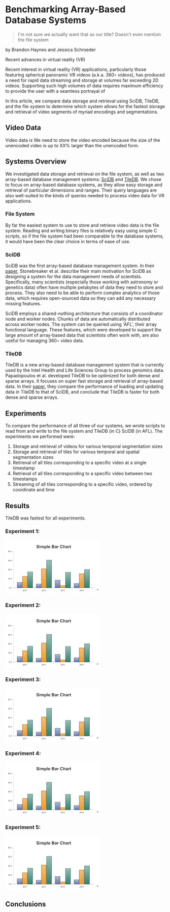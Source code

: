# Benchmarking Array-Based Database Systems
> I'm not sure we actually want that as our title?  Doesn't even mention the file system

by Brandon Haynes and Jessica Schroeder

Recent advances in virtual reality (VR) 

Recent interest in virtual reality (VR) applications, particularly those featuring spherical panoramic VR videos (a.k.a. *360◦ videos*), has produced a need for rapid data streaming and storage at volumes far exceeding 2D videos.  Supporting such high volumes of data requires maximum efficiency to provide the user with a seamless portrayal of 

In this article, we compare data storage and retrieval using SciDB, TileDB, and the file system to determine which system allows for the fastest storage and retrieval of video segments of myriad encodings and segmentations.



## Video Data
Video data is 
We need to store the video encoded because the size of the unencoded video is up to XX% larger than the unencoded form.

## Systems Overview
We investigated data storage and retrieval on the file system, as well as two array-based database management systems: [SciDB](http://www.paradigm4.com/try_scidb/) and [TileDB](http://istc-bigdata.org/tiledb/).  We chose to focus on array-based database systems, as they allow easy storage and retrieval of particular dimensions and ranges.  Their query languages are also well-suited to the kinds of queries needed to process video data for VR applications.

### File System
By far the easiest system to use to store and retrieve video data is the file system.  Reading and writing binary files is relatively easy using simple C scripts, so if the file system had been comparable to the database systems, it would have been the clear choice in terms of ease of use.

### SciDB
SciDB was the first array-based database management system.  In their [paper](http://doi.org/10.1007/978-3-642-22351-8_1), Stonebreaker et al. describe their main motivation for SciDB as designing a system for the data management needs of scientists.  Specifically, many scientists (especially those working with astronomy or genetics data) often have multiple petabytes of data they need to store and process.  They also need to be able to perform complex analytics of those data, which requires open-sourced data so they can add any necessary missing features.

SciDB employs a shared-nothing architecture that consists of a coordinator node and worker nodes.  Chunks of data are automatically distributed across worker nodes.  The system can be queried using 'AFL', their array functional language.  These features, which were developed to support the large amount of array-based data that scientists often work with, are also useful for managing 360◦ video data.

### TileDB
TileDB is a new array-based database management system that is currently used by the Intel Health and Life Sciences Group to process genomics data.  Papadopoulos et al. developed TileDB to be optimized for both dense and sparse arrays.  It focuses on super fast storage and retrieval of array-based data.  In their [paper](https://doi.org/10.14778/3025111.3025117), they compare the performance of loading and updating data in TileDB to that of SciDB, and conclude that TileDB is faster for both dense and sparse arrays.


## Experiments
To compare the performance of all three of our systems, we wrote scripts to read from and write to the file system and TileDB (in C) SciDB (in AFL).  The experiments we performed were: 

1. Storage and retrieval of videos for various temporal segmentation sizes
2. Storage and retrieval of tiles for various temporal and spatial segmentation sizes
3. Retrieval of all tiles corresponding to a specific video at a single timestamp 
4. Retrieval of all tiles corresponding to a specific video between two timestamps 
5. Streaming of all tiles corresponding to a specific video, ordered by coordinate and time

## Results
TileDB was fastest for all experiments.

### Experiment 1:
![Storage and retrieval of videos for various temporal segmentation sizes](images/examplegraph.jpeg)

### Experiment 2:
![Storage and retrieval of tiles for various temporal and spatial segmentation sizes](images/examplegraph.jpeg)

### Experiment 3:
![Retrieval of all tiles corresponding to a specific video at a single timestamp ](images/examplegraph.jpeg)

### Experiment 4:
![Retrieval of all tiles corresponding to a specific video between two timestamps ](images/examplegraph.jpeg)

### Experiment 5:
![Streaming of all tiles corresponding to a specific video, ordered by coordinate and time](images/examplegraph.jpeg)

## Conclusions 




